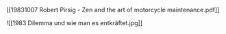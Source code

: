 [[19831007 Robert Pirsig - Zen and the art of motorcycle maintenance.pdf]]

![[1983 Dilemma und wie man es entkräftet.jpg]]